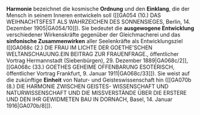 
**Harmonie** bezeichnet die kosmische **Ordnung** und den **Einklang**, die der Mensch in seinem Inneren entwickeln soll ([[GA054 (10.) DAS WEIHNACHTSFEST ALS WAHRZEICHEN DES SONNENSIEGES, Berlin, 14. Dezember 1905|GA054/10]]). Sie bedeutet die **ausgewogene Entwicklung** verschiedener Wirkenskräfte gegenüber der Gleichmacherei und das **sinfonische Zusammenwirken** aller Seelenkräfte als Entwicklungsziel ([[GA068c (2.) DIE FRAU IM LICHTE DER GOETHE'SCHEN WELTANSCHAUUNG.EIN BEITRAG ZUR FRAUENFRAGE., öffentlicher Vortrag Hermannstadt (Siebenbürgen), 29. Dezember 1889|GA068c/2]], [[GA068c (33.) GOETHES GEHEIME OFFENBARUNG ESOTERISCH, öffentlicher Vortrag Frankfurt, 9. Januar 1911|GA068c/33]]). Sie weist auf die zukünftige **Einheit** von Natur- und Geisteswissenschaft hin ([[GA070b (8.) DIE HARMONIE ZWISCHEN GEISTES- WISSENSCHAFT UND NATURWISSENSCHAFT UND DIE MISSVERSTÄNDE ÜBER DIE ERSTERE UND DEN IHR GEWIDMETEN BAU IN DORNACH, Basel, 14. Januar 1916|GA070b/8]]).
